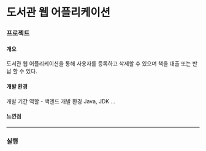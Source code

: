 # 도서관 웹 어플리케이션
### 프로젝트

#### 개요
도서관 웹 어플리케이션을 통해 사용자를 등록하고 삭제할 수 있으며 책을 대출 또는 반납 할 수 있다.

#### 개발 환경
개발 기간
역할 - 백엔드
개발 환경
Java, JDK ...

#### 느낀점


***
### 실행 

